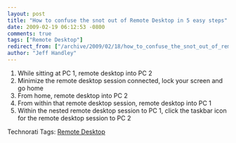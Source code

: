 ```yaml
---
layout: post
title: "How to confuse the snot out of Remote Desktop in 5 easy steps"
date: 2009-02-19 06:12:53 -0800
comments: true
tags: ["Remote Desktop"]
redirect_from: ["/archive/2009/02/18/how_to_confuse_the_snot_out_of_remote_desktop_in_5_easy_steps.aspx/"]
author: "Jeff Handley"
---
```

<!-- more -->
<ol>   <li>While sitting at PC 1, remote desktop into PC 2 </li>    <li>Minimize the remote desktop session connected, lock your screen and go home </li>    <li>From home, remote desktop into PC 2 </li>    <li>From within that remote desktop session, remote desktop into PC 1 </li>    <li>Within the nested remote desktop session to PC 1, click the taskbar icon for the remote desktop session to PC 2 </li> </ol>  <div class="wlWriterEditableSmartContent" id="scid:0767317B-992E-4b12-91E0-4F059A8CECA8:0ec0a6b5-310e-4bec-bd2b-9adc0cd0a2e1" style="padding-right: 0px; display: inline; padding-left: 0px; float: none; padding-bottom: 0px; margin: 0px; padding-top: 0px">Technorati Tags: <a href="http://technorati.com/tags/Remote+Desktop" rel="tag">Remote Desktop</a></div>

